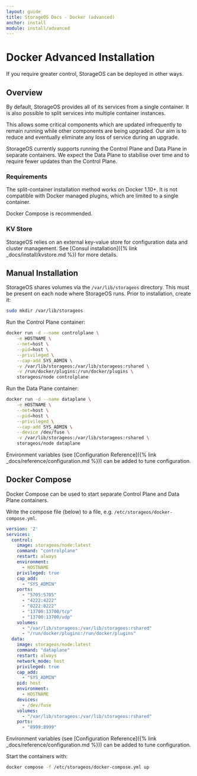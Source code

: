 ```yaml
---
layout: guide
title: StorageOS Docs - Docker (advanced)
anchor: install
module: install/advanced
---
```


# Docker Advanced Installation

If you require greater control, StorageOS can be deployed in other ways.

## Overview

By default, StorageOS provides all of its services from a single container.  It
is also possible to split services into multiple container instances.

This allows some critical components which are updated infrequently to remain
running while other components are being upgraded.  Our aim is to reduce and
eventually eliminate any loss of service during an upgrade.

StorageOS currently supports running the Control Plane and Data Plane in
separate containers.  We expect the Data Plane to stabilise over time and to
require fewer updates than the Control Plane.

### Requirements

The split-container installation method works on Docker 1.10+.  It is not
compatible with Docker managed plugins, which are limited to a single container.

Docker Compose is recommended.

### KV Store

StorageOS relies on an external key-value store for configuration data and cluster
management.  See [Consul installation]({% link _docs/install/kvstore.md %}) for more details.

## Manual Installation

StorageOS shares volumes via the `/var/lib/storageos` directory.  This must be
present on each node where StorageOS runs.  Prior to installation, create it:

```bash
sudo mkdir /var/lib/storageos
```

Run the Control Plane container:

```bash
docker run -d --name controlplane \
    -e HOSTNAME \
    --net=host \
    --pid=host \
    --privileged \
    --cap-add SYS_ADMIN \
    -v /var/lib/storageos:/var/lib/storageos:rshared \
    -v /run/docker/plugins:/run/docker/plugins \
    storageos/node controlplane
```

Run the Data Plane container:

```bash
docker run -d --name dataplane \
    -e HOSTNAME \
    --net=host \
    --pid=host \
    --privileged \
    --cap-add SYS_ADMIN \
    --device /dev/fuse \
    -v /var/lib/storageos:/var/lib/storageos:rshared \
    storageos/node dataplane
```

Environment variables (see [Configuration Reference]({% link _docs/reference/configuration.md %}))
can be added to tune configuration.

## Docker Compose

Docker Compose can be used to start separate Control Plane and Data Plane
containers.

Write the compose file (below) to a file, e.g. `/etc/storageos/docker-compose.yml`.

```yaml
version: '2'
services:
  control:
    image: storageos/node:latest
    command: "controlplane"
    restart: always
    environment:
      - HOSTNAME
    privileged: true
    cap_add:
      - "SYS_ADMIN"
    ports:
      - "5705:5705"
      - "4222:4222"
      - "8222:8222"
      - "13700:13700/tcp"
      - "13700:13700/udp"
    volumes:
      - "/var/lib/storageos:/var/lib/storageos:rshared"
      - "/run/docker/plugins:/run/docker/plugins"
  data:
    image: storageos/node:latest
    command: "dataplane"
    restart: always
    network_mode: host
    privileged: true
    cap_add:
      - "SYS_ADMIN"
    pid: host
    environment:
      - HOSTNAME
    devices:
      - /dev/fuse
    volumes:
      - "/var/lib/storageos:/var/lib/storageos:rshared"
    ports:
      - "8999:8999"
```

Environment variables (see [Configuration Reference]({% link _docs/reference/configuration.md %}))
can be added to tune configuration.

Start the containers with:

```bash
docker compose -f /etc/storageos/docker-compose.yml up
```
